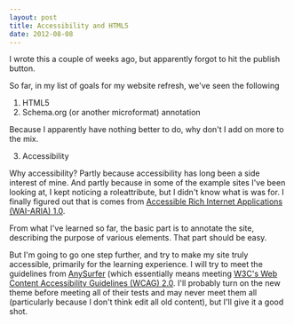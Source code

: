 ```yaml
---
layout: post
title: Accessibility and HTML5
date: 2012-08-08
---
```


I wrote this a couple of weeks ago, but apparently forgot to hit the publish button.

So far, in my list of goals for my website refresh, we've seen the following

1. HTML5
2. Schema.org (or another microformat) annotation

Because I apparently have nothing better to do, why don't I add on more to the mix.

3. Accessibility

Why accessibility? Partly because accessibility has long been a side interest of mine. And partly because in some of the example sites I've been looking at, I kept noticing a roleattribute, but I didn't know what is was for. I finally figured out that is comes from [Accessible Rich Internet Applications (WAI-ARIA) 1.0](http://www.w3.org/TR/wai-aria/).

From what I've learned so far, the basic part is to annotate the site, describing the purpose of various elements. That part should be easy.

But I'm going to go one step further, and try to make my site truly accessible, primarily for the learning experience. I will try to meet the guidelines from [AnySurfer](http://www.anysurfer.org/) (which essentially means meeting [W3C's Web Content Accessibility Guidelines (WCAG) 2.0](http://www.w3.org/TR/WCAG/). I'll probably turn on the new theme before meeting all of their tests and may never meet them all (particularly because I don't think edit all old content), but I'll give it a good shot.